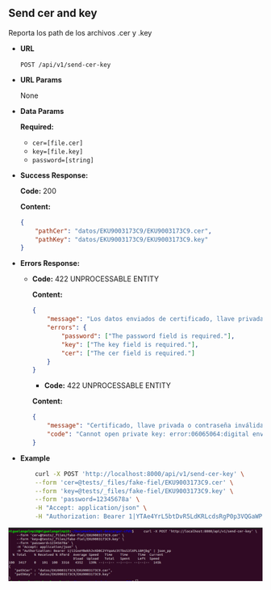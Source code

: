 ## Send cer and key

Reporta los path de los archivos .cer y .key

-   **URL**

    `POST /api/v1/send-cer-key`

-   **URL Params**

    None

-   **Data Params**

    **Required:**

    -   `cer=[file.cer]`
    -   `key=[file.key]`
    -   `password=[string]`

-   **Success Response:**

    **Code:** 200

    **Content:**

    ```json
    {
        "pathCer": "datos/EKU9003173C9/EKU9003173C9.cer",
        "pathKey": "datos/EKU9003173C9/EKU9003173C9.key"
    }
    ```

*   **Errors Response:**

    -   **Code:** 422 UNPROCESSABLE ENTITY

        **Content:**

        ```json
        {
            "message": "Los datos enviados de certificado, llave privada o contraseña son inválidos.",
            "errors": {
                "password": ["The password field is required."],
                "key": ["The key field is required."],
                "cer": ["The cer field is required."]
            }
        }
        ```

        -   **Code:** 422 UNPROCESSABLE ENTITY

        **Content:**

        ```json
        {
            "message": "Certificado, llave privada o contraseña inválida",
            "code": "Cannot open private key: error:06065064:digital envelope routines:EVP_DecryptFinal_ex:bad decrypt"
        }
        ```

-   **Example**
    ```bash
        curl -X POST 'http://localhost:8000/api/v1/send-cer-key' \
        --form 'cer=@tests/_files/fake-fiel/EKU9003173C9.cer' \
        --form 'key=@tests/_files/fake-fiel/EKU9003173C9.key' \
        --form 'password=12345678a' \
        -H "Accept: application/json" \
        -H "Authorization: Bearer 1|YTAe4YrL5btDvR5LdKRLcdsRgP0p3VQGaWPfvs8a"
    ```
    

![example-send-cer-key](../docs/img/example-send-cer-key.png)

